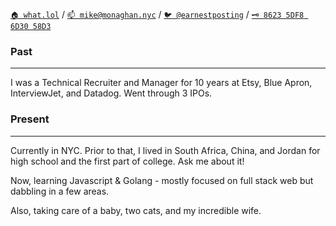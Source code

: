 [`🏠 what.lol`](https://what.lol/) /
[`📫 mike@monaghan.nyc`](mailto:mike@monaghan.nyc) /
[`🐦 @earnestposting`](https://twitter.com/earnestposting) /
[`🗝️ 8623 5DF8 6D30 58D3`](https://keybase.io/mikemonaghan/pgp_keys.asc)


### Past
---
I was a Technical Recruiter and Manager for 10 years at Etsy, Blue Apron, InterviewJet, and Datadog. Went through 3 IPOs.


### Present
---
Currently in NYC. Prior to that, I lived in South Africa, China, and Jordan for high school and the first part of college. Ask me about it!

Now, learning Javascript & Golang - mostly focused on full stack web but dabbling in a few areas.

Also, taking care of a baby, two cats, and my incredible wife.
